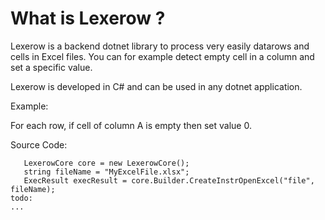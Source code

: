 # What is Lexerow ?
Lexerow is a backend dotnet library to process very easily datarows and cells in Excel files.
You can for example detect empty cell in a column and set a specific value.

Lexerow is developed in C# and can be used in any dotnet application.

Example:

For each row, if cell of column A is empty then set value 0.

Source Code:
```
   LexerowCore core = new LexerowCore();
   string fileName = "MyExcelFile.xlsx";
   ExecResult execResult = core.Builder.CreateInstrOpenExcel("file", fileName);
todo:
...
```
